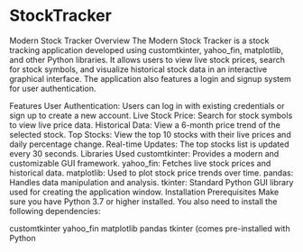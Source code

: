 # StockTracker

Modern Stock Tracker
Overview
The Modern Stock Tracker is a stock tracking application developed using customtkinter, yahoo_fin, matplotlib, and other Python libraries. It allows users to view live stock prices, search for stock symbols, and visualize historical stock data in an interactive graphical interface. The application also features a login and signup system for user authentication.

Features
User Authentication: Users can log in with existing credentials or sign up to create a new account.
Live Stock Price: Search for stock symbols to view live price data.
Historical Data: View a 6-month price trend of the selected stock.
Top Stocks: View the top 10 stocks with their live prices and daily percentage change.
Real-time Updates: The top stocks list is updated every 30 seconds.
Libraries Used
customtkinter: Provides a modern and customizable GUI framework.
yahoo_fin: Fetches live stock prices and historical data.
matplotlib: Used to plot stock price trends over time.
pandas: Handles data manipulation and analysis.
tkinter: Standard Python GUI library used for creating the application window.
Installation
Prerequisites
Make sure you have Python 3.7 or higher installed. You also need to install the following dependencies:

customtkinter
yahoo_fin
matplotlib
pandas
tkinter (comes pre-installed with Python
